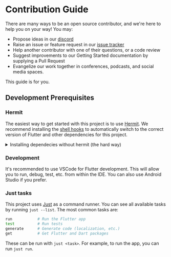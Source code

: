 # Contribution Guide 

There are many ways to be an open source contributor, and we're here to help you on your way! You may:

* Propose ideas in our 
  [discord](https://discord.gg/tbd)
* Raise an issue or feature request in our [issue tracker](https://github.com/TBD54566975/flutter_starter/issues)
* Help another contributor with one of their questions, or a code review
* Suggest improvements to our Getting Started documentation by supplying a Pull Request
* Evangelize our work together in conferences, podcasts, and social media spaces.

This guide is for you.

## Development Prerequisites

### Hermit
The easiest way to get started with this project is to use [Hermit](https://cashapp.github.io/hermit/usage/get-started/). We recommend installing the [shell hooks](https://cashapp.github.io/hermit/usage/shell/) to automatically switch to the correct version of Flutter and other dependencies for this project.

<details>
  <summary>Installing dependecies without hermit (the hard way)</summary>

  | Requirement | Tested Version | Installation Instructions                            |
|-------------|----------------|------------------------------------------------------|
| Flutter     | 3.16.5         |[flutter.dev](https://docs.flutter.dev/get-started/install) |
| Just        | 1.16.0         |[https://github.com/casey/just](https://github.com/casey/just)                 |

</details>

### Development

It's recommended to use VSCode for Flutter development. This will allow you to run, debug, test, etc. from within the IDE. You can also use Android Studio if you prefer.

### Just tasks

This project uses [Just](https://github.com/casey/just) as a command runner. You can see all available tasks by running `just --list`. The most common tasks are:
```bash
run           # Run the Flutter app
test          # Run tests
generate      # Generate code (localization, etc.)
get           # Get Flutter and Dart packages
```

These can be run with `just <task>`. For example, to run the app, you can run `just run`.
